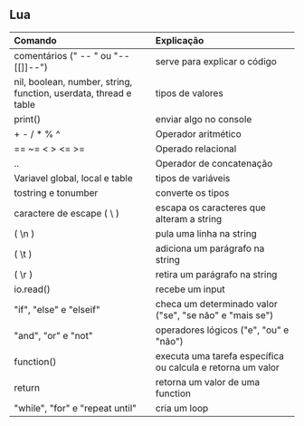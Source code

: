 ## Lua
Comando | Explicação
:-- | :--
comentários (" -- " ou "--[[]]--") | serve para explicar o código 
nil, boolean, number, string, function, userdata, thread e table | tipos de valores 
print() | enviar algo no console 
\+ - / * % ^ | Operador aritmético 
== ~= <  > <= >= | Operado relacional 
.. | Operador de concatenação 
Variavel global, local e table | tipos de variáveis 
tostring e tonumber | converte os tipos 
caractere de escape ( \ ) | escapa os caracteres que alteram a string
( \n ) | pula uma linha na string
( \t ) | adiciona um parágrafo na string
( \r ) | retira um parágrafo na string
io.read() | recebe um input
"if", "else" e "elseif" | checa um determinado valor ("se", "se não" e "mais se")
"and", "or" e "not" | operadores lógicos ("e", "ou" e "não")
function() | executa uma tarefa específica ou calcula e retorna um valor 
return | retorna um valor de uma function
"while", "for" e "repeat until" | cria um loop
